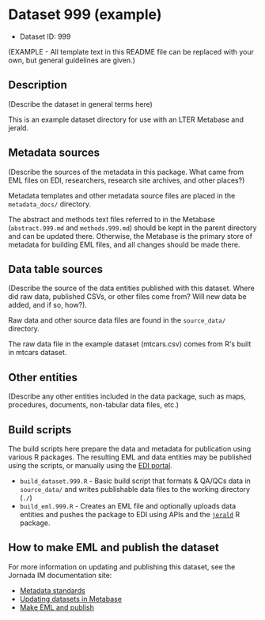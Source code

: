 # Dataset 999 (example)

* Dataset ID: 999

(EXAMPLE - All template text in this README file can be replaced with your own,
but general guidelines are given.)

## Description

(Describe the dataset in general terms here)

This is an example dataset directory for use with an LTER Metabase and jerald.

## Metadata sources

(Describe the sources of the metadata in this package. What came from EML files
on EDI, researchers, research site archives, and other places?)

Metadata templates and other metadata source files are placed in the
`metadata_docs/` directory. 

The abstract and methods text files referred to in the Metabase 
(`abstract.999.md` and `methods.999.md`) should be kept in the
parent directory and can be updated there. Otherwise, the Metabase is the 
primary store of metadata for building EML files, and all changes should be 
made there.

## Data table sources

(Describe the source of the data entities published with this dataset. Where
did raw data, published CSVs, or other files come from? Will new data be added,
and if so, how?).

Raw data and other source data files are found in the `source_data/` directory.

The raw data file in the example dataset (mtcars.csv) comes from R's built in
mtcars dataset.

## Other entities

(Describe any other entities included in the data package, such as maps,
procedures, documents, non-tabular data files, etc.)

## Build scripts

The build scripts here prepare the data and metadata for publication using
various R packages. The resulting EML and data entities may be published using
the scripts, or manually using the 
[EDI portal](https://portal-s.edirepository.org).

* `build_dataset.999.R` - Basic build script that formats & QA/QCs data
in `source_data/` and writes publishable data files to the working directory
(`./`)
* `build_eml.999.R` - Creates an EML file and optionally uploads data
entities and pushes the package to EDI using APIs and the
[`jerald`](https://github.com/jornada-im/jerald) R package.

## How to make EML and publish the dataset

For more information on updating and publishing this dataset, see the Jornada
IM documentation site:

* [Metadata standards](https://jornada-im.github.io/documentation/jornada_metadata_standards.html)
* [Updating datasets in Metabase](https://jornada-im.github.io/documentation/jrn_metabase_create_update_dataset.html)
* [Make EML and publish](https://jornada-im.github.io/documentation/makeEML_metabase_jerald.html)


